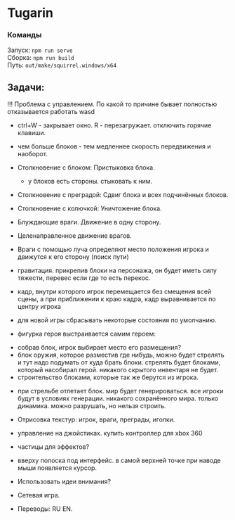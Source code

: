 # Tugarin

### Команды
Запуск: `npm run serve`  
Сборка: `npm run build`  
Путь: `out/make/squirrel.windows/x64`

## Задачи:
!!! Проблема с управлением. По какой то причине бывает полностью отказывается работать wasd

* ctrl+W - закрывает окно. R - перезагружает. отключить горячие клавиши.

* чем больше блоков - тем медленнее скорость передвижения и наоборот.

* Столкновение с блоком: Пристыковка блока.
    * у блоков есть стороны. стыковать к ним.

* Столкновение с преградой: Сдвиг блока и всех подчинённых блоков.
* Столкновение с колючкой: Уничтожение блока.

* Блуждающие враги. Движение в одну сторону.
* Целенаправленное движение врагов.
* Враги с помощью луча определяют место положения игрока и движутся к его сторону (поиск пути)

* гравитация. прикрепив блоки на персонажа, он будет иметь силу тяжести, перевес если где то есть перекос.
* кадр, внутри которого игрок перемещается без смещения всей сцены, а при приближении к краю кадра, кадр выравнивается
по центру игрока

* для новой игры сбрасывать некоторые состояния по умолчанию.

* фигурка героя выстраивается самим героем:
- собрав блок, игрок выбирает место его размещения?
- блок оружия, которое разместив где нибудь, можно будет стрелять и тут надо подумать от куда брать блоки.
стрелять будет блоками, который насобирал герой. никакого скрытого инвентаря не будет.
- строительство блоками, которые так же берутся из игрока.
* при стрельбе отлетает блок.
мир будет генерироваться. все игроки будут в условиях генерации. никакого сохранённого мира. только динамика.
можно разрушать, но нельзя строить.
* Отрисовка текстур: игрок, враги, преграды, иголки.

* управление на джойстиках. купить контроллер для xbox 360

* частицы для эффектов?

* вверху полоска под интерфейс. в самой верхней точке при наводе мыши появляется курсор.

* Использовать идеи внимания?
* Сетевая игра.

* Переводы: RU EN.
